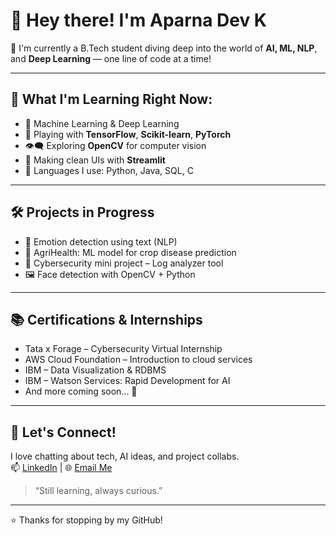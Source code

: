 # 👋 Hey there! I'm Aparna Dev K

🌱 I'm currently a B.Tech student diving deep into the world of **AI, ML, NLP**, and **Deep Learning** — one line of code at a time!

---

## 🧠 What I'm Learning Right Now:
- 🤖 Machine Learning & Deep Learning  
- 🧪 Playing with **TensorFlow**, **Scikit-learn**, **PyTorch**  
- 👁️‍🗨️ Exploring **OpenCV** for computer vision  
- 🧼 Making clean UIs with **Streamlit**  
- 🐍 Languages I use: Python, Java, SQL, C

---

## 🛠️ Projects in Progress
- 🧠 Emotion detection using text (NLP)  
- 🌾 AgriHealth: ML model for crop disease prediction  
- 🔐 Cybersecurity mini project – Log analyzer tool  
- 🖼️ Face detection with OpenCV + Python

---

## 📚 Certifications & Internships
- Tata x Forage – Cybersecurity Virtual Internship  
- AWS Cloud Foundation – Introduction to cloud services  
- IBM – Data Visualization & RDBMS
- IBM – Watson Services: Rapid Development for AI  
- And more coming soon... 👀

---

## 💬 Let's Connect!
I love chatting about tech, AI ideas, and project collabs.  
📫 [LinkedIn](https://linkedin.com/in/aparna-dev-k-7027702aa/) | 🌐 [Email Me](mailto:aparnadev222444@example.com)

> “Still learning, always curious.”

---

⭐️ Thanks for stopping by my GitHub!

